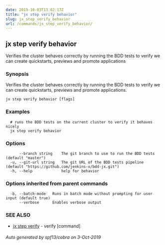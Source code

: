 ```yaml
---
date: 2019-10-03T13:02:17Z
title: "jx step verify behavior"
slug: jx_step_verify_behavior
url: /commands/jx_step_verify_behavior/
---
```

## jx step verify behavior

Verifies the cluster behaves correctly by running the BDD tests to verify we can create quickstarts, previews and promote applications

### Synopsis

Verifies the cluster behaves correctly by running the BDD tests to verify we can create quickstarts, previews and promote applications.

```
jx step verify behavior [flags]
```

### Examples

```
  # runs the BDD tests on the current cluster to verify it behaves nicely
  jx step verify behavior
```

### Options

```
      --branch string    The git branch to use to run the BDD tests (default "master")
  -u, --git-url string   The git URL of the BDD tests pipeline (default "https://github.com/jenkins-x/bdd-jx.git")
  -h, --help             help for behavior
```

### Options inherited from parent commands

```
  -b, --batch-mode   Runs in batch mode without prompting for user input (default true)
      --verbose      Enables verbose output
```

### SEE ALSO

* [jx step verify](/commands/jx_step_verify/)	 - verify [command]

###### Auto generated by spf13/cobra on 3-Oct-2019
